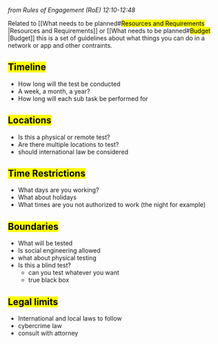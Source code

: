 *from Rules of Engagement (RoE) 12:10-12:48*

Related to [[What needs to be planned#<mark class="hltr-grey">Resources and Requirements </mark>|Resources and Requirements]] or [[What needs to be planned#<mark class="hltr-green">Budget </mark>|Budget]] this is a set of guidelines about what things you can do in a network or app and other contraints. 

## <mark class="hltr-pink">Timeline </mark>
* How long will the test be conducted 
* A week, a month, a year?
* How long will each sub task be performed for 

## <mark class="hltr-red">Locations</mark>
* Is this a physical or remote test?
* Are there multiple locations to test?
* should international law be considered 

## <mark class="hltr-yellow">Time Restrictions</mark>
* What days are you working?
* What about holidays 
* What times are you not authorized to work (the night for example)

## <mark class="hltr-cyan">Boundaries</mark>
* What will be tested 
* Is social engineering allowed 
* what about physical testing 
* Is this a blind test?
	* can you test whatever you want 
	* true black box
## <mark class="hltr-blue">Legal limits</mark>
* International and local laws to follow
* cybercrime law 
* consult with attorney 